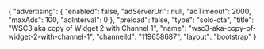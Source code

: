 {
    "advertising": {
        "enabled": false,
        "adServerUrl": null,
        "adTimeout": 2000,
        "maxAds": 100,
        "adInterval": 0
    },
    "preload": false,
    "type": "solo-cta",
    "title": "WSC3 aka copy of Widget 2 with Channel 1",
    "name": "wsc3-aka-copy-of-widget-2-with-channel-1",
    "channelId": "119658687",
    "layout": "bootstrap"
}